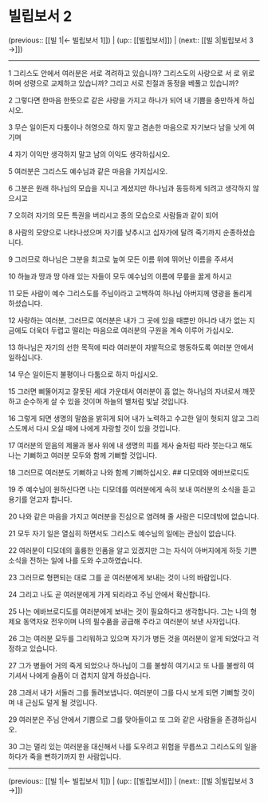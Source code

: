 # 빌립보서 2

(previous:: [[빌 1|← 빌립보서 1]]) | (up:: [[빌립보서]]) | (next:: [[빌 3|빌립보서 3 →]])

***




1 
그리스도 안에서 여러분은 서로 격려하고 있습니까? 그리스도의 사랑으로 서 로 위로하며 성령으로 교제하고 있습니까? 그리고 서로 친절과 동정을 베풀고 있습니까? 



2 
그렇다면 한마음 한뜻으로 같은 사랑을 가지고 하나가 되어 내 기쁨을 충만하게 하십시오. 



3 
무슨 일이든지 다툼이나 허영으로 하지 말고 겸손한 마음으로 자기보다 남을 낫게 여기며 



4 
자기 이익만 생각하지 말고 남의 이익도 생각하십시오. 



5 
여러분은 그리스도 예수님과 같은 마음을 가지십시오. 



6 
그분은 원래 하나님의 모습을 지니고 계셨지만 하나님과 동등하게 되려고 생각하지 않으시고 



7 
오히려 자기의 모든 특권을 버리시고 종의 모습으로 사람들과 같이 되어 



8 
사람의 모양으로 나타나셨으며 자기를 낮추시고 십자가에 달려 죽기까지 순종하셨습니다. 



9 
그러므로 하나님은 그분을 최고로 높여 모든 이름 위에 뛰어난 이름을 주셔서 



10 
하늘과 땅과 땅 아래 있는 자들이 모두 예수님의 이름에 무릎을 꿇게 하시고 



11 
모든 사람이 예수 그리스도를 주님이라고 고백하여 하나님 아버지께 영광을 돌리게 하셨습니다. 



12 
사랑하는 여러분, 그러므로 여러분은 내가 그 곳에 있을 때뿐만 아니라 내가 없는 지금에도 더욱더 두렵고 떨리는 마음으로 여러분의 구원을 계속 이루어 가십시오. 



13 
하나님은 자기의 선한 목적에 따라 여러분이 자발적으로 행동하도록 여러분 안에서 일하십니다. 



14 
무슨 일이든지 불평이나 다툼으로 하지 마십시오. 



15 
그러면 삐뚤어지고 잘못된 세대 가운데서 여러분이 흠 없는 하나님의 자녀로서 깨끗하고 순수하게 살 수 있을 것이며 하늘의 별처럼 빛날 것입니다. 



16 
그렇게 되면 생명의 말씀을 밝히게 되어 내가 노력하고 수고한 일이 헛되지 않고 그리스도께서 다시 오실 때에 나에게 자랑할 것이 있을 것입니다. 



17 
여러분의 믿음의 제물과 봉사 위에 내 생명의 피를 제사 술처럼 따라 붓는다고 해도 나는 기뻐하고 여러분 모두와 함께 기뻐할 것입니다. 



18 
그러므로 여러분도 기뻐하고 나와 함께 기뻐하십시오. ## 디모데와 에바브로디도 



19 
주 예수님이 원하신다면 나는 디모데를 여러분에게 속히 보내 여러분의 소식을 듣고 용기를 얻고자 합니다. 



20 
나와 같은 마음을 가지고 여러분을 진심으로 염려해 줄 사람은 디모데밖에 없습니다. 



21 
모두 자기 일은 열심히 하면서도 그리스도 예수님의 일에는 관심이 없습니다. 



22 
여러분이 디모데의 훌륭한 인품을 알고 있겠지만 그는 자식이 아버지에게 하듯 기쁜 소식을 전하는 일에 나를 도와 수고하였습니다. 



23 
그러므로 형편되는 대로 그를 곧 여러분에게 보내는 것이 나의 바람입니다. 



24 
그리고 나도 곧 여러분에게 가게 되리라고 주님 안에서 확신합니다. 



25 
나는 에바브로디도를 여러분에게 보내는 것이 필요하다고 생각합니다. 그는 나의 형제요 동역자요 전우이며 나의 필수품을 공급해 주라고 여러분이 보낸 사자입니다. 



26 
그는 여러분 모두를 그리워하고 있으며 자기가 병든 것을 여러분이 알게 되었다고 걱정하고 있습니다. 



27 
그가 병들어 거의 죽게 되었으나 하나님이 그를 불쌍히 여기시고 또 나를 불쌍히 여기셔서 나에게 슬픔이 더 겹치지 않게 하셨습니다. 



28 
그래서 내가 서둘러 그를 돌려보냅니다. 여러분이 그를 다시 보게 되면 기뻐할 것이며 내 근심도 덜게 될 것입니다. 



29 
여러분은 주님 안에서 기쁨으로 그를 맞아들이고 또 그와 같은 사람들을 존경하십시오. 



30 
그는 멀리 있는 여러분을 대신해서 나를 도우려고 위험을 무릅쓰고 그리스도의 일을 하다가 죽을 뻔하기까지 한 사람입니다.

***

(previous:: [[빌 1|← 빌립보서 1]]) | (up:: [[빌립보서]]) | (next:: [[빌 3|빌립보서 3 →]])

